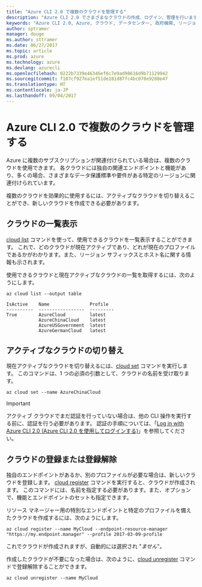 ```yaml
---
title: "Azure CLI 2.0 で複数のクラウドを管理する"
description: "Azure CLI 2.0 でさまざまなクラウドの作成、ログイン、管理を行います。"
keywords: "Azure CLI 2.0, Azure, クラウド, データセンター, 政府機関, リージョン, 中国, ドイツ"
author: sptramer
manager: douge
ms.author: sttramer
ms.date: 06/27/2017
ms.topic: article
ms.prod: azure
ms.technology: azure
ms.devlang: azurecli
ms.openlocfilehash: 0222b7339e46346ef6c7e9ad98616d9b71129942
ms.sourcegitcommit: f107cf927ea1ef51de181d87fc4bc078e9288e47
ms.translationtype: HT
ms.contentlocale: ja-JP
ms.lasthandoff: 09/04/2017
---
```

# <a name="managing-multiple-clouds-with-azure-cli-20"></a>Azure CLI 2.0 で複数のクラウドを管理する

Azure に複数のサブスクリプションが関連付けられている場合は、複数のクラウドを使用できます。 各クラウドには独自の関連エンドポイントと機能があり、多くの場合、さまざまなデータ保護標準や要件がある特定のリージョンに関連付けられています。

複数のクラウドを効果的に使用するには、アクティブなクラウドを切り替えることができ、新しいクラウドを作成できる必要があります。

## <a name="listing-clouds"></a>クラウドの一覧表示

[cloud list](/cli/azure/cloud#list) コマンドを使って、使用できるクラウドを一覧表示することができます。 これで、どのクラウドが現在アクティブであり、どれが現在のプロファイルであるかがわかります。また、リージョン サフィックスとホスト名に関する情報も示されます。

使用できるクラウドと現在アクティブなクラウドの一覧を取得するには、次のようにします。

```azurecli
az cloud list --output table
```

```output
IsActive    Name               Profile
----------  -----------------  ---------
True        AzureCloud         latest
            AzureChinaCloud    latest
            AzureUSGovernment  latest
            AzureGermanCloud   latest
```

## <a name="switching-the-active-cloud"></a>アクティブなクラウドの切り替え

現在アクティブなクラウドを切り替えるには、[cloud set](/cli/azure/cloud#set) コマンドを実行します。 このコマンドは、1 つの必須の引数として、クラウドの名前を受け取ります。

```azurecli
az cloud set --name AzureChinaCloud
```

> [!IMPORTANT]
> アクティブ クラウドでまだ認証を行っていない場合は、他の CLI 操作を実行する前に、認証を行う必要があります。 認証の手順については、「[Log in with Azure CLI 2.0 (Azure CLI 2.0 を使用してログインする)](/cli/azure/authenticate-azure-cli)」を参照してください。

## <a name="register-or-unregister-a-cloud"></a>クラウドの登録または登録解除

独自のエンドポイントがあるか、別のプロファイルが必要な場合は、新しいクラウドを登録します。 [cloud register](/cli/azure/cloud#register) コマンドを実行すると、クラウドが作成されます。 このコマンドには、名前を指定する必要があります。また、オプションで、機能とエンドポイントのセットも指定できます。

リソース マネージャー用の特別なエンドポイントと特定のプロファイルを備えたクラウドを作成するには、次のようにします。

```azurecli
az cloud register --name MyCloud --endpoint-resource-manager "https://my.endpoint.manager" --profile 2017-03-09-profile
```

これでクラウドが作成されますが、自動的には選択され "_ません_"。

作成したクラウドが不要になった場合は、次のように、[cloud unregister](/cli/azure/cloud#unregister) コマンドで登録解除することができます。

```azurecli
az cloud unregister --name MyCloud
```

